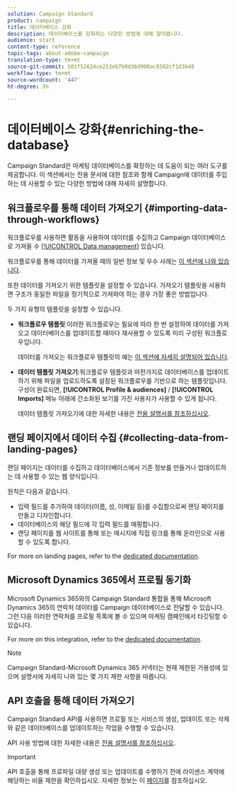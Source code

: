 ```yaml
---
solution: Campaign Standard
product: campaign
title: 데이터베이스 강화
description: 데이터베이스를 강화하는 다양한 방법에 대해 알아봅니다.
audience: start
content-type: reference
topic-tags: about-adobe-campaign
translation-type: tm+mt
source-git-commit: 501f52624ce253eb7b0d36d908ac8502cf1d3b48
workflow-type: tm+mt
source-wordcount: '447'
ht-degree: 3%

---
```



# 데이터베이스 강화{#enriching-the-database}

Campaign Standard은 마케팅 데이터베이스를 확장하는 데 도움이 되는 여러 도구를 제공합니다. 이 섹션에서는 전용 문서에 대한 참조와 함께 Campaign에 데이터를 주입하는 데 사용할 수 있는 다양한 방법에 대해 자세히 설명합니다.

## 워크플로우를 통해 데이터 가져오기 {#importing-data-through-workflows}

워크플로우를 사용하면 활동을 사용하여 데이터를 수집하고 Campaign 데이터베이스로 가져올 수 [[!UICONTROL Data management]](../../automating/using/about-data-management-activities.md) 있습니다.

워크플로우를 통해 데이터를 가져올 때의 일반 정보 및 우수 사례는 [이 섹션에 나와 있습니다](../../automating/using/about-data-import-and-export.md).

또한 데이터를 가져오기 위한 템플릿을 설정할 수 있습니다. 가져오기 템플릿을 사용하면 구조가 동일한 파일을 정기적으로 가져와야 하는 경우 가장 좋은 방법입니다.

두 가지 유형의 템플릿을 설정할 수 있습니다.

* **워크플로우 템플릿**:이러한 워크플로우는 필요에 따라 한 번 설정하여 데이터를 가져오고 데이터베이스를 업데이트할 때마다 재사용할 수 있도록 미리 구성된 워크플로우입니다.

   데이터를 가져오는 워크플로우 템플릿의 예는 [이 섹션에 자세히 설명되어 있습니다](../../automating/using/creating-import-workflow-templates.md).

* **데이터 템플릿 가져오기**:워크플로우 템플릿과 마찬가지로 데이터베이스를 업데이트하기 위해 파일을 업로드하도록 설정된 워크플로우를 기반으로 하는 템플릿입니다. 구성이 완료되면, **[!UICONTROL Profile & audiences]** / **[!UICONTROL Imports]** 메뉴 아래에 간소화된 보기를 가진 사용자가 사용할 수 있게 됩니다.

   데이터 템플릿 가져오기에 대한 자세한 내용은 [전용 설명서를 참조하십시오](../../automating/using/importing-data-with-import-templates.md).

## 랜딩 페이지에서 데이터 수집 {#collecting-data-from-landing-pages}

랜딩 페이지는 데이터를 수집하고 데이터베이스에서 기존 정보를 만들거나 업데이트하는 데 사용할 수 있는 웹 양식입니다.

원칙은 다음과 같습니다.

* 입력 필드를 추가하여 데이터(이름, 성, 이메일 등)를 수집함으로써 랜딩 페이지를 만들고 디자인합니다.
* 데이터베이스의 해당 필드에 각 입력 필드를 매핑합니다.
* 랜딩 페이지를 웹 사이트를 통해 또는 메시지에 직접 링크를 통해 온라인으로 사용할 수 있도록 합니다.

For more on landing pages, refer to the [dedicated documentation](../../channels/using/getting-started-with-landing-pages.md).

## Microsoft Dynamics 365에서 프로필 동기화

Microsoft Dynamics 365와의 Campaign Standard 통합을 통해 Microsoft Dynamics 365의 연락처 데이터를 Campaign 데이터베이스로 전달할 수 있습니다.
그런 다음 이러한 연락처를 프로필 목록에 볼 수 있으며 마케팅 캠페인에서 타깃팅할 수 있습니다.

For more on this integration, refer to the [dedicated documentation](../../integrating/using/working-with-campaign-standard-and-microsoft-dynamics-365.md).

>[!NOTE]
>
>Campaign Standard-Microsoft Dynamics 365 커넥터는 현재 제한된 가용성에 있으며 설명서에 자세히 나와 있는 몇 가지 제한 사항을 따릅니다.

## API 호출을 통해 데이터 가져오기

Campaign Standard API를 사용하면 프로필 또는 서비스의 생성, 업데이트 또는 삭제와 같은 데이터베이스를 업데이트하는 작업을 수행할 수 있습니다.

API 사용 방법에 대한 자세한 내용은 [전용 설명서를 참조하십시오](../../api/using/get-started-apis.md).

>[!IMPORTANT]
>
>API 호출을 통해 프로파일 대량 생성 또는 업데이트를 수행하기 전에 라이센스 계약에 해당하는 비율 제한을 확인하십시오. 자세한 정보는 이 [페이지](https://helpx.adobe.com/kr/legal/product-descriptions/campaign-standard.html#ITInfrastructureResourcesbyActiveProfilesTiers)를 참조하십시오.

